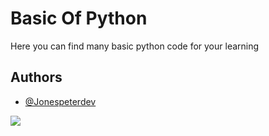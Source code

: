 # Basic Of Python

Here you can find many basic python code for your learning


## Authors

- [@Jonespeterdev](https://github.com/Jonespeterdev/)

<a href="https://www.buymeacoffee.com/jonespeterdev22"><img src="https://img.buymeacoffee.com/button-api/?text=Buy me a coffee&emoji=&slug=jonespeterdev22&button_colour=FFDD00&font_colour=000000&font_family=Cookie&outline_colour=000000&coffee_colour=ffffff" /></a>